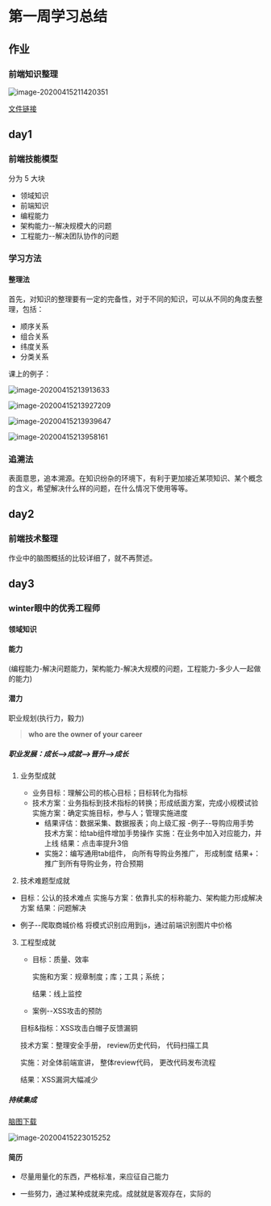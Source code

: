 # 第一周学习总结

## 作业

### 前端知识整理

![image-20200415211420351](imgs/image-20200415211420351.png)

[文件链接](./前端技术.xmind)



## day1

### 前端技能模型

分为 5 大块

- 领域知识
- 前端知识
- 编程能力
- 架构能力--解决规模大的问题
- 工程能力--解决团队协作的问题

### 学习方法

#### 整理法

首先，对知识的整理要有一定的完备性，对于不同的知识，可以从不同的角度去整理，包括：

- 顺序关系
- 组合关系
- 纬度关系
- 分类关系

课上的例子：

![image-20200415213913633](imgs/image-20200415213913633.png)

![image-20200415213927209](imgs/image-20200415213927209.png)

![image-20200415213939647](imgs/image-20200415213939647.png)

![image-20200415213958161](imgs/image-20200415213958161.png)

### 追溯法

表面意思，追本溯源。在知识纷杂的环境下，有利于更加接近某项知识、某个概念的含义，希望解决什么样的问题，在什么情况下使用等等。

## day2

### 前端技术整理

作业中的脑图概括的比较详细了，就不再赘述。

## day3

### winter眼中的优秀工程师

#### 领域知识

#### 能力

(编程能力-解决问题能力，架构能力-解决大规模的问题，工程能力-多少人一起做的能力)

#### 潜力

职业规划(执行力，毅力)

>  **who are the owner of your career**

##### 职业发展：成长-->成就-->晋升-->成长

1. 业务型成就

   - 业务目标：理解公司的核心目标；目标转化为指标
   - 技术方案：业务指标到技术指标的转换；形成纸面方案，完成小规模试验实施方案：确定实施目标，参与人；管理实施进度
     - 结果评估：数据采集、数据报表；向上级汇报
       -例子--导购应用手势
       技术方案：给tab组件增加手势操作
       实施：在业务中加入对应能力，并上线
       结果：点击率提升3倍
     - 实施2：编写通用tab组件， 向所有导购业务推广， 形成制度
       结果+：推广到所有导购业务，符合预期
2. 技术难题型成就
  - 目标：公认的技术难点
    实施与方案：依靠扎实的标称能力、架构能力形成解决方案
    结果：问题解决

  - 例子--爬取商城价格
将模式识别应用到js，通过前端识别图片中价格

3. 工程型成就

   - 目标：质量、效率

     实施和方案：规章制度；库；工具；系统；

     结果：线上监控

	- 案例--XSS攻击的预防

     目标&指标：XSS攻击白帽子反馈漏铜
   
      技术方案：整理安全手册， review历史代码， 代码扫描工具
   
      实施：对全体前端宣讲， 整体review代码， 更改代码发布流程
   
      结果：XSS漏洞大幅减少

##### 持续集成

[脑图下载](./持续集成.xmind)

![image-20200415223015252](imgs/image-20200415223015252.png)

#### 简历


- 尽量用量化的东西，严格标准，来应征自己能力

- 一些努力，通过某种成就来完成。成就就是客观存在，实际的